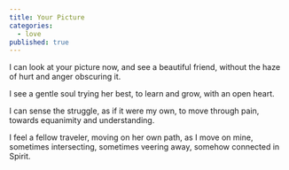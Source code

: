 ```yaml
---
title: Your Picture
categories:
  - love
published: true
---
```


I can look at your picture now,
and see a beautiful friend,
without the haze of hurt and anger
obscuring it.

I see a gentle soul
trying her best,
to learn and grow,
with an open heart.

I can sense the struggle,
as if it were my own,
to move through pain,
towards equanimity
and understanding.

I feel a fellow traveler,
moving on her own path,
as I move on mine,
sometimes intersecting,
sometimes veering away,
somehow connected in Spirit.
